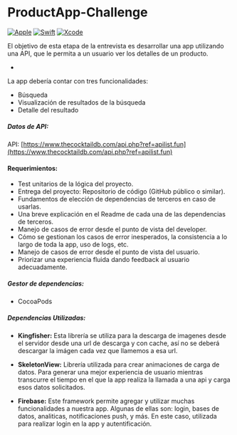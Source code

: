 # ProductApp-Challenge

[![Apple](https://img.shields.io/badge/iOS-999999?style=for-the-badge&logo=apple&logoColor=white&labelColor=101010)]()
[![Swift](https://img.shields.io/badge/Swift-FA7343?style=for-the-badge&logo=swift&logoColor=white&labelColor=101010)]()
[![Xcode](https://img.shields.io/badge/Xcode-1575F9?style=for-the-badge&logo=xcode&logoColor=white&labelColor=101010)]()

El objetivo de esta etapa de la entrevista es desarrollar una app utilizando una API, que le permita a un usuario ver los detalles de un producto.

-

La app debería contar con tres funcionalidades:

 - Búsqueda
 - Visualización de resultados de la búsqueda
 - Detalle del resultado 

##### Datos de API: 
 API: [https://www.thecocktaildb.com/api.php?ref=apilist.fun](https://www.thecocktaildb.com/api.php?ref=apilist.fun)


#### Requerimientos:

- Test unitarios de la lógica del proyecto.
- Entrega del proyecto: Repositorio de código (GitHub público o similar).
- Fundamentos de elección de dependencias de terceros en caso de usarlas.
- Una breve explicación en el Readme de cada una de las dependencias de terceros.
- Manejo de casos de error desde el punto de vista del developer.
- Cómo se gestionan los casos de error inesperados, la consistencia a lo largo de toda la app, uso
de logs, etc.
- Manejo de casos de error desde el punto de vista del usuario.
- Priorizar una experiencia fluida dando feedback al usuario adecuadamente.



##### Gestor de dependencias: 
- CocoaPods

##### Dependencias Utilizadas:

- __Kingfisher:__
Esta librería se utiliza para la descarga de imagenes desde el servidor desde una url de descarga y con cache, así no se deberá descargar la imágen cada vez que llamemos a esa url.


- __SkeletonView:__
Librería utilizada para crear animaciones de carga de datos. Para generar una mejor experiencia de usuario mientras transcurre el tiempo en el que la app realiza la llamada a una api y carga esos datos solicitados.

- __Firebase:__ 
Este framework permite agregar y utilizar muchas funcionalidades a nuestra app. Algunas de ellas son: login, bases de datos, analiticas, notificaciones push, y más. En este caso, utilizada para realizar login en la app y autentificación.


